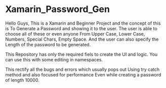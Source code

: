 # Xamarin_Password_Gen

Hello Guys, 
This is a Xamarin and Beginner Project and the concept of this is 
To Generate a Password and showing it to the user.
The user is able to choose all of these or even anyone 
From Upper Case, Lower Case, Numbers, Special Chars, Empty Space.
And the user can also specify the Length of the password to be generated.

This Repository has only the required fiels to create the UI and logic.
You can use this with some editing in namespaces.

This rectify all the bugs and errors which usually pops out
Using try catch method and also focused for performance
Even while creating a password of length 10000.
